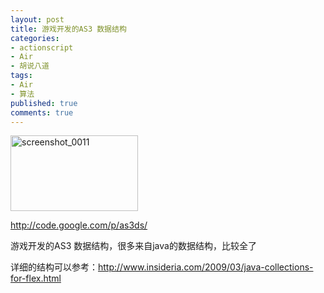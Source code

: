 ```yaml
---
layout: post
title: 游戏开发的AS3 数据结构
categories:
- actionscript
- Air
- 胡说八道
tags:
- Air
- 算法
published: true
comments: true
---
```

<p><img class="alignnone size-full wp-image-382" title="screenshot_0011" src="http://www.fireyang.com/blog/wp-content/uploads/2009/03/screenshot_0011.png" alt="screenshot_0011" width="204" height="121" /></p>

<p><a href="http://code.google.com/p/as3ds/" target="_blank">http://code.google.com/p/as3ds/</a></p>

<p>游戏开发的AS3 数据结构，很多来自java的数据结构，比较全了</p>

<p>详细的结构可以参考：<a href="http://www.insideria.com/2009/03/java-collections-for-flex.html" target="_blank">http://www.insideria.com/2009/03/java-collections-for-flex.html</a></p>

